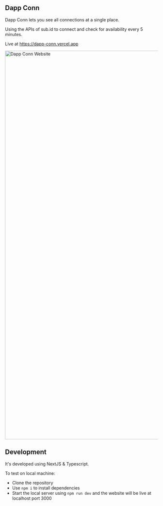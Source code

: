 ## Dapp Conn

Dapp Conn lets you see all connections at a single place.

Using the APIs of sub.id to connect and check for availability every 5 minutes.

Live at https://dapp-conn.vercel.app

<img width="1277" alt="Dapp Conn Website" src="https://user-images.githubusercontent.com/36601970/153723969-3529cfb7-6257-4ce2-8503-faaebecbb473.png">


## Development

It's developed using NextJS & Typescript.

To test on local machine:
- Clone the repository
- Use `npm i` to install dependencies
- Start the local server using `npm run dev` and the website will be live at localhost port 3000


